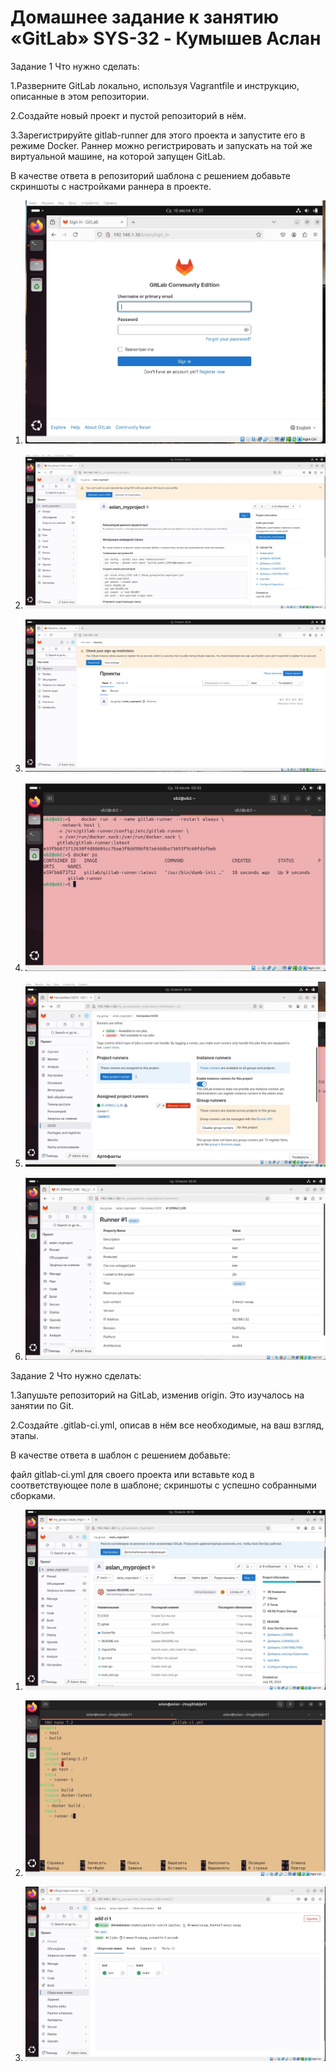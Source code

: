 # **Домашнее задание к занятию «GitLab» SYS-32 - Кумышев Аслан**

Задание 1
Что нужно сделать:

1.Разверните GitLab локально, используя Vagrantfile и инструкцию, описанные в этом репозитории.

2.Создайте новый проект и пустой репозиторий в нём.

3.Зарегистрируйте gitlab-runner для этого проекта и запустите его в режиме Docker. Раннер можно регистрировать и запускать на той же виртуальной машине, на которой запущен GitLab.

В качестве ответа в репозиторий шаблона с решением добавьте скриншоты с настройками раннера в проекте.
1. ![alt text](https://github.com/sAslank/GitLab/blob/main/img/1.jpg)

2. ![alt text](https://github.com/sAslank/GitLab/blob/main/img/2.jpg)

3. ![alt text](https://github.com/sAslank/GitLab/blob/main/img/3.jpg)

4. ![alt text](https://github.com/sAslank/GitLab/blob/main/img/ран1.jpg)

5. ![alt text](https://github.com/sAslank/GitLab/blob/main/img/ран2.jpg)

6. ![alt text](https://github.com/sAslank/GitLab/blob/main/img/ран%203.jpg)

Задание 2
Что нужно сделать:

1.Запушьте репозиторий на GitLab, изменив origin. Это изучалось на занятии по Git.

2.Создайте .gitlab-ci.yml, описав в нём все необходимые, на ваш взгляд, этапы.

В качестве ответа в шаблон с решением добавьте:

файл gitlab-ci.yml для своего проекта или вставьте код в соответствующее поле в шаблоне;
скриншоты с успешно собранными сборками.

1. ![alt text](https://github.com/sAslank/GitLab/blob/main/img/пуш1.jpg)

2. ![alt text](https://github.com/sAslank/GitLab/blob/main/img/посссс.jpg)

3. ![alt text](https://github.com/sAslank/GitLab/blob/main/img/послед1.jpg)
